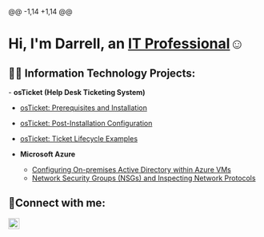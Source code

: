 @@ -1,14 +1,14 @@
<h1>Hi, I'm Darrell, an <a href="https://linkedin.com/in/Josh">IT Professional</a>☺</h1>
<h2>👨‍💻 Information Technology Projects:</h2>
- <b>osTicket (Help Desk Ticketing System)</b>
 
 - [osTicket: Prerequisites and Installation](https://github.com/Dcraw14/OSTICKET-PREREQ)
 
 - [osTicket: Post-Installation Configuration](https://github.com/joshmadakorcc/post-install-config)
 
 - [osTicket: Ticket Lifecycle Examples](https://github.com/joshmadakorcc/ticket-lifecycle)
 
 - <b>Microsoft Azure</b>
   - [Configuring On-premises Active Directory within Azure VMs](https://github.com/joshmadakorcc/configure-ad)
   - [Network Security Groups (NSGs) and Inspecting Network Protocols](https://github.com/joshmadakorcc/azure-network-protols)
 
 <h2>🤳Connect with me:</h2>


[<img align="left" alt="Josh | LinkedIn" width="22px" src="https://cdn.jsdelivr.net/npm/simple-icons@v3/icons/linkedin.svg" />][linkedin]

[linkedin]: https://linkedin.com/in/Josh
